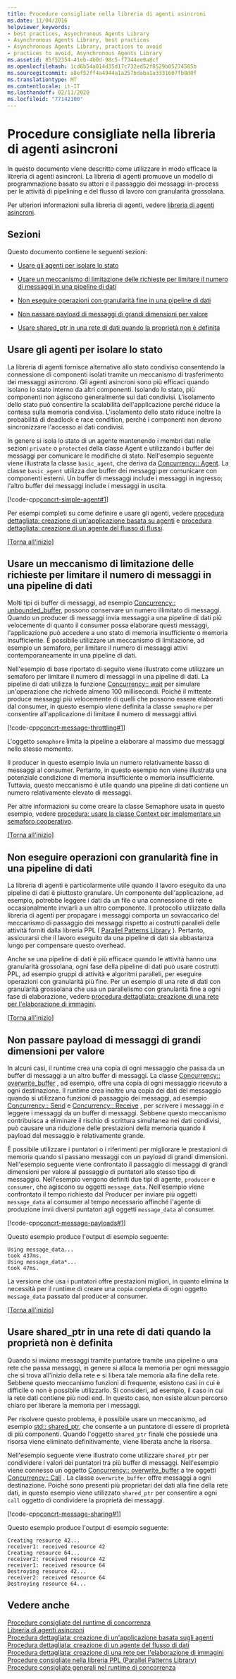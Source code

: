```yaml
---
title: Procedure consigliate nella libreria di agenti asincroni
ms.date: 11/04/2016
helpviewer_keywords:
- best practices, Asynchronous Agents Library
- Asynchronous Agents Library, best practices
- Asynchronous Agents Library, practices to avoid
- practices to avoid, Asynchronous Agents Library
ms.assetid: 85f52354-41eb-4b0d-98c5-f7344ee8a8cf
ms.openlocfilehash: 1cd6b54a014d35d17c732ed52f8529b05274585b
ms.sourcegitcommit: a8ef52ff4a4944a1a257bdaba1a3331607fb8d0f
ms.translationtype: MT
ms.contentlocale: it-IT
ms.lasthandoff: 02/11/2020
ms.locfileid: "77142100"
---
```

# <a name="best-practices-in-the-asynchronous-agents-library"></a>Procedure consigliate nella libreria di agenti asincroni

In questo documento viene descritto come utilizzare in modo efficace la libreria di agenti asincroni. La libreria di agenti promuove un modello di programmazione basato su attori e il passaggio dei messaggi in-process per le attività di pipelining e del flusso di lavoro con granularità grossolana.

Per ulteriori informazioni sulla libreria di agenti, vedere [libreria di agenti asincroni](../../parallel/concrt/asynchronous-agents-library.md).

## <a name="top"></a> Sezioni

Questo documento contiene le seguenti sezioni:

- [Usare gli agenti per isolare lo stato](#isolation)

- [Usare un meccanismo di limitazione delle richieste per limitare il numero di messaggi in una pipeline di dati](#throttling)

- [Non eseguire operazioni con granularità fine in una pipeline di dati](#fine-grained)

- [Non passare payload di messaggi di grandi dimensioni per valore](#large-payloads)

- [Usare shared_ptr in una rete di dati quando la proprietà non è definita](#ownership)

## <a name="isolation"></a>Usare gli agenti per isolare lo stato

La libreria di agenti fornisce alternative allo stato condiviso consentendo la connessione di componenti isolati tramite un meccanismo di trasferimento dei messaggi asincrono. Gli agenti asincroni sono più efficaci quando isolano lo stato interno da altri componenti. Isolando lo stato, più componenti non agiscono generalmente sui dati condivisi. L'isolamento dello stato può consentire la scalabilità dell'applicazione perché riduce la contesa sulla memoria condivisa. L'isolamento dello stato riduce inoltre la probabilità di deadlock e race condition, perché i componenti non devono sincronizzare l'accesso ai dati condivisi.

In genere si isola lo stato di un agente mantenendo i membri dati nelle sezioni `private` o `protected` della classe Agent e utilizzando i buffer dei messaggi per comunicare le modifiche di stato. Nell'esempio seguente viene illustrata la classe `basic_agent`, che deriva da [Concurrency:: Agent](../../parallel/concrt/reference/agent-class.md). La classe `basic_agent` utilizza due buffer dei messaggi per comunicare con componenti esterni. Un buffer di messaggi include i messaggi in ingresso; l'altro buffer dei messaggi include i messaggi in uscita.

[!code-cpp[concrt-simple-agent#1](../../parallel/concrt/codesnippet/cpp/best-practices-in-the-asynchronous-agents-library_1.cpp)]

Per esempi completi su come definire e usare gli agenti, vedere [procedura dettagliata: creazione di un'applicazione basata su agenti](../../parallel/concrt/walkthrough-creating-an-agent-based-application.md) e [procedura dettagliata: creazione di un agente del flusso di flussi](../../parallel/concrt/walkthrough-creating-a-dataflow-agent.md).

[[Torna all'inizio](#top)]

## <a name="throttling"></a>Usare un meccanismo di limitazione delle richieste per limitare il numero di messaggi in una pipeline di dati

Molti tipi di buffer di messaggi, ad esempio [Concurrency:: unbounded_buffer](reference/unbounded-buffer-class.md), possono conservare un numero illimitato di messaggi. Quando un producer di messaggi invia messaggi a una pipeline di dati più velocemente di quanto il consumer possa elaborare questi messaggi, l'applicazione può accedere a uno stato di memoria insufficiente o memoria insufficiente. È possibile utilizzare un meccanismo di limitazione, ad esempio un semaforo, per limitare il numero di messaggi attivi contemporaneamente in una pipeline di dati.

Nell'esempio di base riportato di seguito viene illustrato come utilizzare un semaforo per limitare il numero di messaggi in una pipeline di dati. La pipeline di dati utilizza la funzione [Concurrency:: wait](reference/concurrency-namespace-functions.md#wait) per simulare un'operazione che richiede almeno 100 millisecondi. Poiché il mittente produce messaggi più velocemente di quelli che possono essere elaborati dal consumer, in questo esempio viene definita la classe `semaphore` per consentire all'applicazione di limitare il numero di messaggi attivi.

[!code-cpp[concrt-message-throttling#1](../../parallel/concrt/codesnippet/cpp/best-practices-in-the-asynchronous-agents-library_2.cpp)]

L'oggetto `semaphore` limita la pipeline a elaborare al massimo due messaggi nello stesso momento.

Il producer in questo esempio Invia un numero relativamente basso di messaggi al consumer. Pertanto, in questo esempio non viene illustrata una potenziale condizione di memoria insufficiente o memoria insufficiente. Tuttavia, questo meccanismo è utile quando una pipeline di dati contiene un numero relativamente elevato di messaggi.

Per altre informazioni su come creare la classe Semaphore usata in questo esempio, vedere [procedura: usare la classe Context per implementare un semaforo cooperativo](../../parallel/concrt/how-to-use-the-context-class-to-implement-a-cooperative-semaphore.md).

[[Torna all'inizio](#top)]

## <a name="fine-grained"></a>Non eseguire operazioni con granularità fine in una pipeline di dati

La libreria di agenti è particolarmente utile quando il lavoro eseguito da una pipeline di dati è piuttosto granulare. Un componente dell'applicazione, ad esempio, potrebbe leggere i dati da un file o una connessione di rete e occasionalmente inviarli a un altro componente. Il protocollo utilizzato dalla libreria di agenti per propagare i messaggi comporta un sovraccarico del meccanismo di passaggio dei messaggi rispetto ai costrutti paralleli delle attività forniti dalla libreria PPL ( [Parallel Patterns Library](../../parallel/concrt/parallel-patterns-library-ppl.md) ). Pertanto, assicurarsi che il lavoro eseguito da una pipeline di dati sia abbastanza lungo per compensare questo overhead.

Anche se una pipeline di dati è più efficace quando le attività hanno una granularità grossolana, ogni fase della pipeline di dati può usare costrutti PPL, ad esempio gruppi di attività e algoritmi paralleli, per eseguire operazioni con granularità più fine. Per un esempio di una rete di dati con granularità grossolana che usa un parallelismo con granularità fine a ogni fase di elaborazione, vedere [procedura dettagliata: creazione di una rete per l'elaborazione di immagini](../../parallel/concrt/walkthrough-creating-an-image-processing-network.md).

[[Torna all'inizio](#top)]

## <a name="large-payloads"></a>Non passare payload di messaggi di grandi dimensioni per valore

In alcuni casi, il runtime crea una copia di ogni messaggio che passa da un buffer di messaggi a un altro buffer di messaggi. La classe [Concurrency:: overwrite_buffer](../../parallel/concrt/reference/overwrite-buffer-class.md) , ad esempio, offre una copia di ogni messaggio ricevuto a ogni destinazione. Il runtime crea inoltre una copia dei dati del messaggio quando si utilizzano funzioni di passaggio dei messaggi, ad esempio [Concurrency:: Send](reference/concurrency-namespace-functions.md#send) e [Concurrency:: Receive](reference/concurrency-namespace-functions.md#receive) , per scrivere i messaggi in e leggere i messaggi da un buffer di messaggi. Sebbene questo meccanismo contribuisca a eliminare il rischio di scrittura simultanea nei dati condivisi, può causare una riduzione delle prestazioni della memoria quando il payload del messaggio è relativamente grande.

È possibile utilizzare i puntatori o i riferimenti per migliorare le prestazioni di memoria quando si passano messaggi con un payload di grandi dimensioni. Nell'esempio seguente viene confrontato il passaggio di messaggi di grandi dimensioni per valore al passaggio di puntatori allo stesso tipo di messaggio. Nell'esempio vengono definiti due tipi di agente, `producer` e `consumer`, che agiscono su oggetti `message_data`. Nell'esempio viene confrontato il tempo richiesto dal Producer per inviare più oggetti `message_data` al consumer al tempo necessario affinché l'agente di produzione invii diversi puntatori agli oggetti `message_data` al consumer.

[!code-cpp[concrt-message-payloads#1](../../parallel/concrt/codesnippet/cpp/best-practices-in-the-asynchronous-agents-library_3.cpp)]

Questo esempio produce l'output di esempio seguente:

```Output
Using message_data...
took 437ms.
Using message_data*...
took 47ms.
```

La versione che usa i puntatori offre prestazioni migliori, in quanto elimina la necessità per il runtime di creare una copia completa di ogni oggetto `message_data` passato dal producer al consumer.

[[Torna all'inizio](#top)]

## <a name="ownership"></a>Usare shared_ptr in una rete di dati quando la proprietà non è definita

Quando si inviano messaggi tramite puntatore tramite una pipeline o una rete che passa messaggi, in genere si alloca la memoria per ogni messaggio che si trova all'inizio della rete e si libera tale memoria alla fine della rete. Sebbene questo meccanismo funzioni di frequente, esistono casi in cui è difficile o non è possibile utilizzarlo. Si consideri, ad esempio, il caso in cui la rete dati contiene più nodi end. In questo caso, non esiste alcun percorso chiaro per liberare la memoria per i messaggi.

Per risolvere questo problema, è possibile usare un meccanismo, ad esempio [std:: shared_ptr](../../standard-library/shared-ptr-class.md), che consente a un puntatore di essere di proprietà di più componenti. Quando l'oggetto `shared_ptr` finale che possiede una risorsa viene eliminato definitivamente, viene liberata anche la risorsa.

Nell'esempio seguente viene illustrato come utilizzare `shared_ptr` per condividere i valori dei puntatori tra più buffer di messaggi. Nell'esempio viene connesso un oggetto [Concurrency:: overwrite_buffer](../../parallel/concrt/reference/overwrite-buffer-class.md) a tre oggetti [Concurrency:: Call](../../parallel/concrt/reference/call-class.md) . La classe `overwrite_buffer` offre messaggi a ogni destinazione. Poiché sono presenti più proprietari dei dati alla fine della rete dati, in questo esempio viene utilizzato `shared_ptr` per consentire a ogni `call` oggetto di condividere la proprietà dei messaggi.

[!code-cpp[concrt-message-sharing#1](../../parallel/concrt/codesnippet/cpp/best-practices-in-the-asynchronous-agents-library_4.cpp)]

Questo esempio produce l'output di esempio seguente:

```Output
Creating resource 42...
receiver1: received resource 42
Creating resource 64...
receiver2: received resource 42
receiver1: received resource 64
Destroying resource 42...
receiver2: received resource 64
Destroying resource 64...
```

## <a name="see-also"></a>Vedere anche

[Procedure consigliate del runtime di concorrenza](../../parallel/concrt/concurrency-runtime-best-practices.md)<br/>
[Libreria di agenti asincroni](../../parallel/concrt/asynchronous-agents-library.md)<br/>
[Procedura dettagliata: creazione di un'applicazione basata sugli agenti](../../parallel/concrt/walkthrough-creating-an-agent-based-application.md)<br/>
[Procedura dettagliata: creazione di un agente del flusso di dati](../../parallel/concrt/walkthrough-creating-a-dataflow-agent.md)<br/>
[Procedura dettagliata: creazione di una rete per l'elaborazione di immagini](../../parallel/concrt/walkthrough-creating-an-image-processing-network.md)<br/>
[Procedure consigliate nella libreria PPL (Parallel Patterns Library)](../../parallel/concrt/best-practices-in-the-parallel-patterns-library.md)<br/>
[Procedure consigliate generali nel runtime di concorrenza](../../parallel/concrt/general-best-practices-in-the-concurrency-runtime.md)
